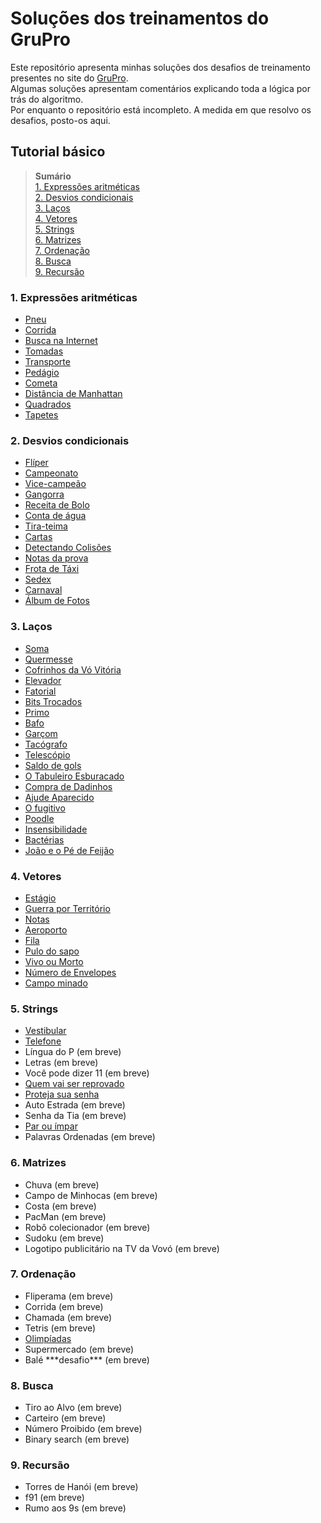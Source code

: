 # Soluções dos treinamentos do GruPro
Este repositório apresenta minhas soluções dos desafios de treinamento presentes no site do [GruPro](http://wiki.dcc.ufba.br/GRUPROtmp/TrainingIntroduction).  
Algumas soluções apresentam comentários explicando toda a lógica por trás do algoritmo.  
Por enquanto o repositório está incompleto. A medida em que resolvo os desafios, posto-os aqui.

## Tutorial básico
>  **Sumário**  
> [1. Expressões aritméticas](#1-expressões-aritméticas)  
> [2. Desvios condicionais](#2-desvios-condicionais)  
> [3. Laços](#3-laços)  
> [4. Vetores](#4-vetores)  
> [5. Strings](#5-strings)  
> [6. Matrizes](#6-matrizes)  
> [7. Ordenação](#7-ordenação)  
> [8. Busca](#8-busca)  
> [9. Recursão](#9-recursão)  

### 1. Expressões aritméticas
- [Pneu](https://github.com/Izak76/GruProTraining-Solucoes/blob/main/Tutorial%20Basico/Express%C3%B5es%20aritm%C3%A9ticas/Pneu.py)
- [Corrida](https://github.com/Izak76/GruProTraining-Solucoes/blob/main/Tutorial%20Basico/Express%C3%B5es%20aritm%C3%A9ticas/Corrida.py)
- [Busca na Internet](https://github.com/Izak76/GruProTraining-Solucoes/blob/main/Tutorial%20Basico/Express%C3%B5es%20aritm%C3%A9ticas/Busca%20na%20Internet.py)
- [Tomadas](https://github.com/Izak76/GruProTraining-Solucoes/blob/main/Tutorial%20Basico/Express%C3%B5es%20aritm%C3%A9ticas/Tomadas.py)
- [Transporte](https://github.com/Izak76/GruProTraining-Solucoes/blob/main/Tutorial%20Basico/Express%C3%B5es%20aritm%C3%A9ticas/Transporte.py)
- [Pedágio](https://github.com/Izak76/GruProTraining-Solucoes/blob/main/Tutorial%20Basico/Express%C3%B5es%20aritm%C3%A9ticas/Ped%C3%A1gio.py)
- [Cometa](https://github.com/Izak76/GruProTraining-Solucoes/blob/main/Tutorial%20Basico/Express%C3%B5es%20aritm%C3%A9ticas/Cometa.py)
- [Distância de Manhattan](https://github.com/Izak76/GruProTraining-Solucoes/blob/main/Tutorial%20Basico/Express%C3%B5es%20aritm%C3%A9ticas/Dist%C3%A2ncia%20de%20Manhattan.py)
- [Quadrados](https://github.com/Izak76/GruProTraining-Solucoes/blob/main/Tutorial%20Basico/Express%C3%B5es%20aritm%C3%A9ticas/Quadrados.py)
- [Tapetes](https://github.com/Izak76/GruProTraining-Solucoes/blob/main/Tutorial%20Basico/Express%C3%B5es%20aritm%C3%A9ticas/Tapetes.py)

### 2. Desvios condicionais
- [Flíper](https://github.com/Izak76/GruProTraining-Solucoes/blob/main/Tutorial%20Basico/Desvios%20condicionais/Fl%C3%ADper.py)
- [Campeonato](https://github.com/Izak76/GruProTraining-Solucoes/blob/main/Tutorial%20Basico/Desvios%20condicionais/Campeonato.py)
- [Vice-campeão](https://github.com/Izak76/GruProTraining-Solucoes/blob/main/Tutorial%20Basico/Desvios%20condicionais/Vice-campe%C3%A3o.py)
- [Gangorra](https://github.com/Izak76/GruProTraining-Solucoes/blob/main/Tutorial%20Basico/Desvios%20condicionais/Gangorra.py)
- [Receita de Bolo](https://github.com/Izak76/GruProTraining-Solucoes/blob/main/Tutorial%20Basico/Desvios%20condicionais/Receita%20de%20Bolo.py)
- [Conta de água](https://github.com/Izak76/GruProTraining-Solucoes/blob/main/Tutorial%20Basico/Desvios%20condicionais/Conta%20de%20%C3%A1gua.py)
- [Tira-teima](https://github.com/Izak76/GruProTraining-Solucoes/blob/main/Tutorial%20Basico/Desvios%20condicionais/Tira-teima.py)
- [Cartas](https://github.com/Izak76/GruProTraining-Solucoes/blob/main/Tutorial%20Basico/Desvios%20condicionais/Cartas.py)
- [Detectando Colisões](https://github.com/Izak76/GruProTraining-Solucoes/blob/main/Tutorial%20Basico/Desvios%20condicionais/Detectando%20Colis%C3%B5es.py)
- [Notas da prova](https://github.com/Izak76/GruProTraining-Solucoes/blob/main/Tutorial%20Basico/Desvios%20condicionais/Notas%20da%20prova.py)
- [Frota de Táxi](https://github.com/Izak76/GruProTraining-Solucoes/blob/main/Tutorial%20Basico/Desvios%20condicionais/Frota%20de%20T%C3%A1xi.py)
- [Sedex](https://github.com/Izak76/GruProTraining-Solucoes/blob/main/Tutorial%20Basico/Desvios%20condicionais/Sedex.py)
- [Carnaval](https://github.com/Izak76/GruProTraining-Solucoes/blob/main/Tutorial%20Basico/Desvios%20condicionais/Carnaval.py)
- [Álbum de Fotos](https://github.com/Izak76/GruProTraining-Solucoes/blob/main/Tutorial%20Basico/Desvios%20condicionais/%C3%81lbum%20de%20Fotos.py)

### 3. Laços
- [Soma](https://github.com/Izak76/GruProTraining-Solucoes/blob/main/Tutorial%20Basico/La%C3%A7os/Soma.py)
- [Quermesse](https://github.com/Izak76/GruProTraining-Solucoes/blob/main/Tutorial%20Basico/La%C3%A7os/Quermesse.py)
- [Cofrinhos da Vó Vitória](https://github.com/Izak76/GruProTraining-Solucoes/blob/main/Tutorial%20Basico/La%C3%A7os/Cofrinhos%20da%20V%C3%B3%20Vit%C3%B3ria.py)
- [Elevador](https://github.com/Izak76/GruProTraining-Solucoes/blob/main/Tutorial%20Basico/La%C3%A7os/Elevador.py)
- [Fatorial](https://github.com/Izak76/GruProTraining-Solucoes/blob/main/Tutorial%20Basico/La%C3%A7os/Fatorial.py)
- [Bits Trocados](https://github.com/Izak76/GruProTraining-Solucoes/blob/main/Tutorial%20Basico/La%C3%A7os/Bits%20Trocados.py)
- [Primo](https://github.com/Izak76/GruProTraining-Solucoes/blob/main/Tutorial%20Basico/La%C3%A7os/Primo.py)
- [Bafo](https://github.com/Izak76/GruProTraining-Solucoes/blob/main/Tutorial%20Basico/La%C3%A7os/Bafo.py)
- [Garçom](https://github.com/Izak76/GruProTraining-Solucoes/blob/main/Tutorial%20Basico/La%C3%A7os/Gar%C3%A7om.py)
- [Tacógrafo](https://github.com/Izak76/GruProTraining-Solucoes/blob/main/Tutorial%20Basico/La%C3%A7os/Tac%C3%B3grafo.py)
- [Telescópio](https://github.com/Izak76/GruProTraining-Solucoes/blob/main/Tutorial%20Basico/La%C3%A7os/Telesc%C3%B3pio.py)
- [Saldo de gols](https://github.com/Izak76/GruProTraining-Solucoes/blob/main/Tutorial%20Basico/La%C3%A7os/Saldo%20de%20gols.py)
- [O Tabuleiro Esburacado](https://github.com/Izak76/GruProTraining-Solucoes/blob/main/Tutorial%20Basico/La%C3%A7os/O%20Tabuleiro%20Esburacado.py)
- [Compra de Dadinhos](https://github.com/Izak76/GruProTraining-Solucoes/blob/main/Tutorial%20Basico/La%C3%A7os/Compra%20de%20Dadinhos.py)
- [Ajude Aparecido](https://github.com/Izak76/GruProTraining-Solucoes/blob/main/Tutorial%20Basico/La%C3%A7os/Ajude%20Aparecido.py)
- [O fugitivo](https://github.com/Izak76/GruProTraining-Solucoes/blob/main/Tutorial%20Basico/La%C3%A7os/O%20fugitivo.cpp)
- [Poodle](https://github.com/Izak76/GruProTraining-Solucoes/blob/main/Tutorial%20Basico/La%C3%A7os/Poodle.py)
- [Insensibilidade](https://github.com/Izak76/GruProTraining-Solucoes/blob/main/Tutorial%20Basico/La%C3%A7os/Insensibilidade.py)
- [Bactérias](https://github.com/Izak76/GruProTraining-Solucoes/blob/main/Tutorial%20Basico/La%C3%A7os/Bact%C3%A9rias.py)
- [João e o Pé de Feijão](https://github.com/Izak76/GruProTraining-Solucoes/blob/main/Tutorial%20Basico/La%C3%A7os/Jo%C3%A3o%20e%20o%20P%C3%A9%20de%20Feij%C3%A3o.py)

### 4. Vetores
- [Estágio](https://github.com/Izak76/GruProTraining-Solucoes/blob/main/Tutorial%20Basico/Vetores/Est%C3%A1gio.py)
- [Guerra por Território](https://github.com/Izak76/GruProTraining-Solucoes/blob/main/Tutorial%20Basico/Vetores/Guerra%20por%20Territ%C3%B3rio.py)
- [Notas](https://github.com/Izak76/GruProTraining-Solucoes/blob/main/Tutorial%20Basico/Vetores/Notas.cpp)
- [Aeroporto](https://github.com/Izak76/GruProTraining-Solucoes/blob/main/Tutorial%20Basico/Vetores/Aeroporto.py)
- [Fila](https://github.com/Izak76/GruProTraining-Solucoes/blob/main/Tutorial%20Basico/Vetores/Fila.py)
- [Pulo do sapo](https://github.com/Izak76/GruProTraining-Solucoes/blob/main/Tutorial%20Basico/Vetores/Pulo%20do%20sapo.py)
- [Vivo ou Morto](https://github.com/Izak76/GruProTraining-Solucoes/blob/main/Tutorial%20Basico/Vetores/Vivo%20ou%20Morto.py)
- [Número de Envelopes](https://github.com/Izak76/GruProTraining-Solucoes/blob/main/Tutorial%20Basico/Vetores/N%C3%BAmero%20de%20Envelopes.py)
- [Campo minado](https://github.com/Izak76/GruProTraining-Solucoes/blob/main/Tutorial%20Basico/Vetores/Campo%20minado.py)

### 5. Strings
- [Vestibular](https://github.com/Izak76/GruProTraining-Solucoes/blob/main/Tutorial%20Basico/Strings/Vestibular.py)
- [Telefone](https://github.com/Izak76/GruProTraining-Solucoes/blob/main/Tutorial%20Basico/Strings/Telefone.py)
- Língua do P (em breve)
- Letras (em breve)
- Você pode dizer 11 (em breve)
- [Quem vai ser reprovado](https://github.com/Izak76/GruProTraining-Solucoes/blob/main/Tutorial%20Basico/Strings/Quem%20vai%20ser%20reprovado.py)
- [Proteja sua senha](https://github.com/Izak76/GruProTraining-Solucoes/blob/main/Tutorial%20Basico/Strings/Proteja%20sua%20senha.py)
- Auto Estrada (em breve)
- Senha da Tia (em breve)
- [Par ou ímpar](https://github.com/Izak76/GruProTraining-Solucoes/blob/main/Tutorial%20Basico/Strings/Par%20ou%20%C3%ADmpar.py)
- Palavras Ordenadas (em breve)

### 6. Matrizes
- Chuva (em breve)
- Campo de Minhocas (em breve)
- Costa (em breve)
- PacMan (em breve)
- Robô colecionador (em breve)
- Sudoku (em breve)
- Logotipo publicitário na TV da Vovó (em breve)

### 7. Ordenação
- Fliperama (em breve)
- Corrida (em breve)
- Chamada (em breve)
- Tetris (em breve)
- [Olimpíadas](https://github.com/Izak76/GruProTraining-Solucoes/blob/main/Tutorial%20Basico/Ordena%C3%A7%C3%A3o/Olimp%C3%ADadas.py)
- Supermercado (em breve)
- Balé \*\*\*desafio\*\*\* (em breve)

### 8. Busca
- Tiro ao Alvo (em breve)
- Carteiro (em breve)
- Número Proibido (em breve)
- Binary search (em breve)

### 9. Recursão
- Torres de Hanói (em breve)
- f91 (em breve)
- Rumo aos 9s (em breve)